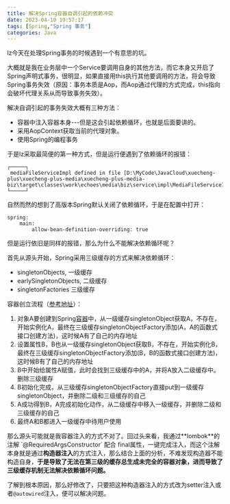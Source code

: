 ```yaml
---
title: 解决Spring容器自调引起的依赖冲突
date: 2023-04-10 19:57:17
tags: [Spring,"Spring 事务"]
categories: Java
---
```


lz今天在处理Spring事务的时候遇到一个有意思的坑。

大概就是我在业务层中一个Service要调用自身的其他方法，而它本身又开启了Spring声明式事务，很明显，如果直接用this执行其他要调用的方法，将会导致Spring事务失效（原因：事务本质是Aop，而Aop通过代理的方式完成，this指向会破坏代理关系从而导致事务失效）。

解决自调引起的事务失效大概有三种方法：
<ul>
 	<li>容器中注入容器本身---但是这会引起依赖循环，也就是后面要讲的。</li>
 	<li>采用AopContext获取当前的代理对象。</li>
 	<li>使用Spring的编程事务</li>
</ul>
于是lz采取最简便的第一种方式，但是运行便遇到了依赖循环的报错：

```
┌─────┐
 mediaFileServiceImpl defined in file [D:\MyCode\JavaCloud\xuecheng-plus\xuecheng-plus-media\xuecheng-plus-media-biz\target\classes\work\echoes\media\biz\service\impl\MediaFileServiceImpl.class]
└─────┘
```

自然而然的想到了高版本Spring默认关闭了依赖循环，于是在配置中打开：

```
spring:
	main:
		allow-bean-definition-overriding: true
```

但是运行依旧是同样的报错，那么为什么不能解决依赖循环呢？

首先从源头开始，Spring采用三级缓存的方式来解决依赖循环：
<ul class="ul-level-0">
 	<li>singletonObjects, 一级缓存</li>
 	<li>earlySingletonObjects, 二级缓存</li>
 	<li>singletonFactories 三级缓存</li>
</ul>
容器创立流程（<a href="https://cloud.tencent.com/developer/article/2019359">参考地址</a>）：
<ol class="ol-level-0">
 	<li>对象A要创建到Spring<a href="https://cloud.tencent.com/product/tke?from=20065&amp;from_column=20065" target="_blank" rel="noopener" data-text-link="443_2019359" data-from="20065">容器</a>中，从一级缓存singletonObject获取A，不存在，开始实例化A，最终在三级缓存singletonObjectFactory添加(A，A的函数式接口创建方法)，这时候A有了自己的内存地址</li>
 	<li>设置属性B，B也从一级缓存singletonObject获取B，不存在，开始实例化B，最终在三级缓存singletonObjectFactory添加(B，B的函数式接口创建方法)，这时候B有了自己的内存地址</li>
 	<li>B中开始给属性A赋值，此时会找到三级缓存中的A，并将A放入二级缓存中。删除三级缓存</li>
 	<li>B初始化完成，从三级缓存singletonObjectFactory直接put到一级缓存singletonObject，并删除二级和三级缓存的自己</li>
 	<li>A成功得到B，A完成初始化动作，从二级缓存中移入一级缓存，并删除二级和三级缓存的自己</li>
 	<li>最终A和B都进入一级缓存中待用户使用</li>
</ol>
那么源头可能就是我容器注入的方式不对了。回过头来看，我通过**lombok**的注解 `@RequiredArgsConstructor` 配合 final属性，一键完成注入，而这个注解本身就是通过<strong>构造器注入</strong>的方式注入，那么结合上面的分析，不难发现构造器不能构造自身，<strong>于是导致了无法在第三级的缓存总生成未完全的容器对象，进而导致了三级缓存机制无法解决依赖循环问题。</strong>

了解到根本原因，那么好修改了，只要把这种构造器注入的方式改为setter注入或者`@autowired`注入，便可以解决问题。
